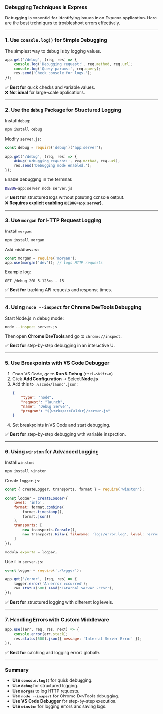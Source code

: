 ### Debugging Techniques in Express  

Debugging is essential for identifying issues in an Express application. Here are the best techniques to troubleshoot errors effectively.

---

### 1. **Use `console.log()` for Simple Debugging**  
The simplest way to debug is by logging values.  

```js
app.get('/debug', (req, res) => {
    console.log('Debugging request:', req.method, req.url);
    console.log('Query params:', req.query);
    res.send('Check console for logs.');
});
```

✅ **Best for** quick checks and variable values.  
❌ **Not ideal** for large-scale applications.

---

### 2. **Use the `debug` Package for Structured Logging**  
Install `debug`:
```sh
npm install debug
```

Modify `server.js`:
```js
const debug = require('debug')('app:server');

app.get('/debug', (req, res) => {
    debug('Debugging request:', req.method, req.url);
    res.send('Debugging mode enabled.');
});
```

Enable debugging in the terminal:
```sh
DEBUG=app:server node server.js
```

✅ **Best for** structured logs without polluting console output.  
❌ **Requires explicit enabling (`DEBUG=app:server`)**.

---

### 3. **Use `morgan` for HTTP Request Logging**  
Install `morgan`:
```sh
npm install morgan
```

Add middleware:
```js
const morgan = require('morgan');
app.use(morgan('dev')); // Logs HTTP requests
```

Example log:
```
GET /debug 200 5.123ms - 15
```

✅ **Best for** tracking API requests and response times.

---

### 4. **Using `node --inspect` for Chrome DevTools Debugging**  
Start Node.js in debug mode:
```sh
node --inspect server.js
```
Then open **Chrome DevTools** and go to `chrome://inspect`.

✅ **Best for** step-by-step debugging in an interactive UI.

---

### 5. **Use Breakpoints with VS Code Debugger**  
1. Open VS Code, go to **Run & Debug** (`Ctrl+Shift+D`).  
2. Click **Add Configuration** → Select **Node.js**.  
3. Add this to `.vscode/launch.json`:
   ```json
   {
       "type": "node",
       "request": "launch",
       "name": "Debug Server",
       "program": "${workspaceFolder}/server.js"
   }
   ```
4. Set breakpoints in VS Code and start debugging.

✅ **Best for** step-by-step debugging with variable inspection.

---

### 6. **Using `winston` for Advanced Logging**  
Install `winston`:
```sh
npm install winston
```

Create `logger.js`:
```js
const { createLogger, transports, format } = require('winston');

const logger = createLogger({
    level: 'info',
    format: format.combine(
        format.timestamp(),
        format.json()
    ),
    transports: [
        new transports.Console(),
        new transports.File({ filename: 'logs/error.log', level: 'error' })
    ]
});

module.exports = logger;
```

Use it in `server.js`:
```js
const logger = require('./logger');

app.get('/error', (req, res) => {
    logger.error('An error occurred');
    res.status(500).send('Internal Server Error');
});
```

✅ **Best for** structured logging with different log levels.

---

### 7. **Handling Errors with Custom Middleware**
```js
app.use((err, req, res, next) => {
    console.error(err.stack);
    res.status(500).json({ message: 'Internal Server Error' });
});
```

✅ **Best for** catching and logging errors globally.

---

### Summary  
- **Use `console.log()`** for quick debugging.  
- **Use `debug`** for structured logging.  
- **Use `morgan`** to log HTTP requests.  
- **Use `node --inspect`** for Chrome DevTools debugging.  
- **Use VS Code Debugger** for step-by-step execution.  
- **Use `winston`** for logging errors and saving logs.  